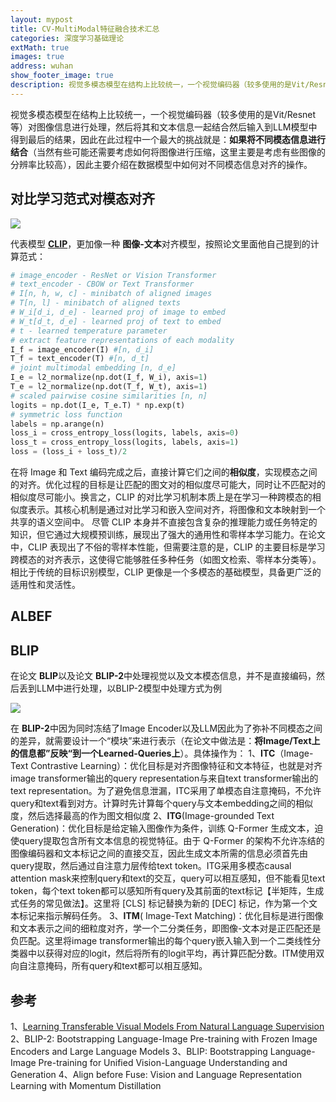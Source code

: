 ```yaml
---
layout: mypost
title: CV-MultiModal特征融合技术汇总
categories: 深度学习基础理论
extMath: true
images: true
address: wuhan
show_footer_image: true
description: 视觉多模态模型在结构上比较统一，一个视觉编码器（较多使用的是Vit/Resnet等）对图像信息进行处理，然后将其和文本信息一起结合然后输入到LLM模型中得到最后的结果，因此在此过程中一个最大的挑战就是：如果将不同模态信息进行结合，因此主要介绍在数据模型中如何对不同模态信息对齐的操作。
---
```


视觉多模态模型在结构上比较统一，一个视觉编码器（较多使用的是Vit/Resnet等）对图像信息进行处理，然后将其和文本信息一起结合然后输入到LLM模型中得到最后的结果，因此在此过程中一个最大的挑战就是：**如果将不同模态信息进行结合**（当然有些可能还需要考虑如何将图像进行压缩，这里主要是考虑有些图像的分辨率比较高），因此主要介绍在数据模型中如何对不同模态信息对齐的操作。

## 对比学习范式对模态对齐

![](https://s2.loli.net/2025/02/28/Etd12rvwxXoLNPg.png)

代表模型 [**CLIP**](https://arxiv.org/pdf/2103.00020)，更加像一种 **图像-文本**对齐模型，按照论文里面他自己提到的计算范式：

```python
# image_encoder - ResNet or Vision Transformer
# text_encoder - CBOW or Text Transformer
# I[n, h, w, c] - minibatch of aligned images
# T[n, l] - minibatch of aligned texts
# W_i[d_i, d_e] - learned proj of image to embed
# W_t[d_t, d_e] - learned proj of text to embed
# t - learned temperature parameter
# extract feature representations of each modality
I_f = image_encoder(I) #[n, d_i]
T_f = text_encoder(T) #[n, d_t]
# joint multimodal embedding [n, d_e]
I_e = l2_normalize(np.dot(I_f, W_i), axis=1)
T_e = l2_normalize(np.dot(T_f, W_t), axis=1)
# scaled pairwise cosine similarities [n, n]
logits = np.dot(I_e, T_e.T) * np.exp(t)
# symmetric loss function
labels = np.arange(n)
loss_i = cross_entropy_loss(logits, labels, axis=0)
loss_t = cross_entropy_loss(logits, labels, axis=1)
loss = (loss_i + loss_t)/2
```

在将 Image 和 Text 编码完成之后，直接计算它们之间的**相似度**，实现模态之间的对齐。优化过程的目标是让匹配的图文对的相似度尽可能大，同时让不匹配对的相似度尽可能小。换言之，CLIP 的对比学习机制本质上是在学习一种跨模态的相似度表示。其核心机制是通过对比学习和嵌入空间对齐，将图像和文本映射到一个共享的语义空间中。
尽管 CLIP 本身并不直接包含复杂的推理能力或任务特定的知识，但它通过大规模预训练，展现出了强大的通用性和零样本学习能力。在论文中，CLIP 表现出了不俗的零样本性能，但需要注意的是，CLIP 的主要目标是学习跨模态的对齐表示，这使得它能够胜任多种任务（如图文检索、零样本分类等）。相比于传统的目标识别模型，CLIP 更像是一个多模态的基础模型，具备更广泛的适用性和灵活性。

## ALBEF

## BLIP

在论文 **BLIP**以及论文 **BLIP-2**中处理视觉以及文本模态信息，并不是直接编码，然后丢到LLM中进行处理，以BLIP-2模型中处理方式为例

![](https://s2.loli.net/2025/02/28/V1KEQ5dgnMZyo6Y.png)

在 **BLIP-2**中因为同时冻结了Image Encoder以及LLM因此为了弥补不同模态之间的差异，就需要设计一个“模块”来进行表示（在论文中做法是：**将Image/Text上的信息都”反映“到一个Learned-Queries上**）。具体操作为：
1、**ITC**（Image-Text Contrastive Learning）：优化目标是对齐图像特征和文本特征，也就是对齐image transformer输出的query representation与来自text transformer输出的text representation。为了避免信息泄漏，ITC采用了单模态自注意掩码，不允许query和text看到对方。计算时先计算每个query与文本embedding之间的相似度，然后选择最高的作为图文相似度
2、**ITG**(Image-grounded Text Generation)：优化目标是给定输入图像作为条件，训练 Q-Former 生成文本，迫使query提取包含所有文本信息的视觉特征。由于 Q-Former 的架构不允许冻结的图像编码器和文本标记之间的直接交互，因此生成文本所需的信息必须首先由query提取，然后通过自注意力层传给text token。ITG采用多模态causal attention mask来控制query和text的交互，query可以相互感知，但不能看见text token，每个text token都可以感知所有query及其前面的text标记【半矩阵，生成式任务的常见做法】。这里将 [CLS] 标记替换为新的 [DEC] 标记，作为第一个文本标记来指示解码任务。
3、**ITM**( Image-Text Matching)：优化目标是进行图像和文本表示之间的细粒度对齐，学一个二分类任务，即图像-文本对是正匹配还是负匹配。这里将image transformer输出的每个query嵌入输入到一个二类线性分类器中以获得对应的logit，然后将所有的logit平均，再计算匹配分数。ITM使用双向自注意掩码，所有query和text都可以相互感知。

## 参考
1、[Learning Transferable Visual Models From Natural Language Supervision](https://arxiv.org/pdf/2103.00020)
2、BLIP-2: Bootstrapping Language-Image Pre-training with Frozen Image Encoders and Large Language Models
3、BLIP: Bootstrapping Language-Image Pre-training for Unified Vision-Language Understanding and Generation
4、Align before Fuse: Vision and Language Representation Learning with Momentum Distillation